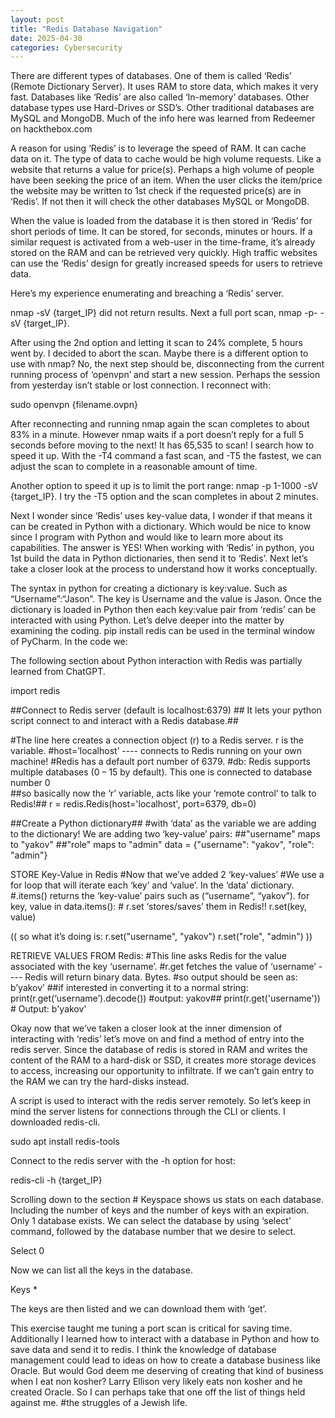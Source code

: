 ```yaml
---
layout: post
title: "Redis Database Navigation"
date: 2025-04-30
categories: Cybersecurity 
---
```


There are different types of databases. One of them is called ‘Redis’ (Remote Dictionary Server). It uses RAM to store data, which makes it very fast. Databases like ‘Redis’ are also called ‘In-memory’ databases. Other database types use Hard-Drives or SSD’s. Other traditional databases are MySQL and MongoDB. Much of the info here was learned from Redeemer on hackthebox.com

A reason for using ‘Redis’ is to leverage the speed of RAM. It can cache data on it. The type of data to cache would be high volume requests. Like a website that returns a value for price(s). Perhaps a high volume of people have been seeking the price of an item. When the user clicks the item/price the website may be written to 1st check if the requested price(s) are in ‘Redis’.  If not then it will check the other databases MySQL or MongoDB. 

When the value is loaded from the database it is then stored in ‘Redis’ for short periods of time. It can be stored, for seconds, minutes or hours. If a similar request is activated from a web-user in the time-frame, it’s already stored on the RAM and can be retrieved very quickly. High traffic websites can use the ‘Redis’ design for greatly increased speeds for users to retrieve data. 

Here’s my experience enumerating and breaching a ‘Redis’ server. 
 
nmap -sV {target_IP} did not return results. Next a full port scan, nmap -p- -sV {target_IP}.

After using the 2nd option and letting it scan to 24% complete, 5 hours went by. I decided to abort the scan. Maybe there is a different option to use with nmap? No, the next step should be, disconnecting from the current running process of ‘openvpn’ and start a new session. Perhaps the session from yesterday isn’t stable or lost connection. I reconnect with:

sudo openvpn {filename.ovpn}

After reconnecting and running nmap again the scan completes to about 83% in a minute. However nmap waits if a port doesn’t reply for a full 5 seconds before moving to the next! It has 65,535 to scan! I search how to speed it up. With the -T4 command a fast scan, and -T5 the fastest, we can adjust the scan to complete in a reasonable amount of time.  

Another option to speed it up is to limit the port range: nmap -p 1-1000 -sV {target_IP}. I try the -T5 option and the scan completes in about 2 minutes. 

Next I wonder since ‘Redis’ uses key-value data, I wonder if that means it can be created in Python with a dictionary. Which would be nice to know since I program with Python and would like to learn more about its capabilities. The answer is YES! When working with ‘Redis’ in python, you 1st build the data in Python dictionaries, then send it to ‘Redis’. Next let’s take a closer look at the process to understand how it works conceptually.

The syntax in python for creating a dictionary is key:value. Such as “Username”:“Jason”. The key is Username and the value is Jason. Once the dictionary is loaded in Python then each key:value pair from ‘redis’ can be interacted with using Python. Let’s delve deeper into the matter by examining the coding. pip install redis can be used in the terminal window of PyCharm. In the code we:

The following section about Python interaction with Redis was partially learned from ChatGPT.

import redis

##Connect to Redis server (default is localhost:6379)  ## It lets your python script connect to and interact with a Redis database.## 

#The line here creates a connection object (r) to a Redis server.  r is the variable. 
#host=’localhost’   ---- connects to Redis running on your own machine!
#Redis has a default port number of 6379.
#db: Redis supports multiple databases (0 – 15 by default). This one is connected to database number 0   
##so basically now the ‘r’ variable, acts like your ‘remote control’ to talk to Redis!##
r = redis.Redis(host='localhost', port=6379, db=0)

##Create a Python dictionary##
#with ‘data’ as the variable we are adding to the dictionary! We are adding two ‘key-value’ pairs:
##"username" maps to "yakov"
##"role" maps to "admin"
data = {"username": "yakov", "role": "admin"}

STORE Key-Value in Redis
#Now that we’ve added 2 ‘key-values’
#We use a for loop that will iterate each ‘key’ and ‘value’. In the ‘data’ dictionary.
#.items() returns the ‘key-value’ pairs such as (“username”, “yakov”).
for key, value in data.items():
    # r.set ‘stores/saves’ them in Redis!!
    r.set(key, value)

(( so what it’s doing is: 
r.set("username", "yakov")
r.set("role", "admin")
))

RETRIEVE VALUES FROM Redis:
#This line asks Redis for the value associated with the key ‘username’. 
#r.get fetches the value of ‘username’ ---- Redis will return binary data. Bytes.
#so output should be seen as: b’yakov’
##if interested in converting it to a normal string: print(r.get(‘username’).decode()) #output: yakov##
print(r.get('username'))  # Output: b'yakov'

Okay now that we’ve taken a closer look at the inner dimension of interacting with ‘redis’ let’s move on and find a method of entry into the redis server. Since the database of redis is stored in RAM and writes the content of the RAM to a hard-disk or SSD, it creates more storage devices to access, increasing our opportunity to infiltrate. If we can’t gain entry to the RAM we can try the hard-disks instead. 

A script is used to interact with the redis server remotely. So let’s keep in mind the server listens for connections through the CLI or clients. I downloaded redis-cli.

sudo apt install redis-tools

Connect to the redis server with the -h option for host:

redis-cli -h {target_IP}

Scrolling down to the section # Keyspace shows us stats on each database. Including the number of keys and the number of keys with an expiration. Only 1 database exists. We can select the database by using ‘select’ command, followed by the database number that we desire to select. 

Select 0

Now we can list all the keys in the database.

Keys *
 
The keys are then listed and we can download them with ‘get’. 

This exercise taught me tuning a port scan is critical for saving time. Additionally I learned how to interact with a database in Python and how to save data and send it to redis. I think the knowledge of database management could lead to ideas on how to create a database business like Oracle. But would God deem me deserving of creating that kind of business when I eat non kosher? Larry Ellison very likely eats non kosher and he created Oracle. So I can perhaps take that one off the list of things held against me. #the struggles of a Jewish life. 
